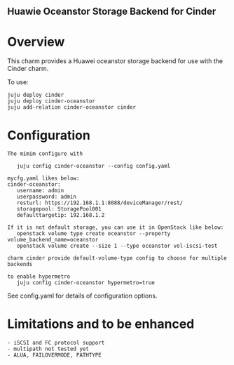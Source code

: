 Huawie Oceanstor Storage Backend for Cinder
-------------------------------

Overview
========

This charm provides a Huawei oceanstor storage backend for use with the Cinder
charm.

To use:

    juju deploy cinder
    juju deploy cinder-oceanstor 
    juju add-relation cinder-oceanstor cinder

Configuration
=============
    The mimim configure with 

       juju config cinder-oceanstor --config config.yaml

    mycfg.yaml likes below:
    cinder-oceanstor:
       username: admin  
       userpassword: admin 
       resturl: https://192.168.1.1:8088/deviceManager/rest/
       storagepool: StoragePool001 
       defaulttargetip: 192.168.1.2
      
    If it is not default storage, you can use it in OpenStack like below:
       openstack volume type create oceanstor --property volume_backend_name=oceanstor
       openstack volume create --size 1 --type oceanstor vol-iscsi-test
       
    charm cinder provide default-volume-type config to choose for multiple backends 

    to enable hypermetro
       juju config cinder-oceanstor hypermetro=true

See config.yaml for details of configuration options.

Limitations and to be enhanced 
=============
    - iSCSI and FC protocol support
    - multipath not tested yet
    - ALUA, FAILOVERMODE, PATHTYPE 
